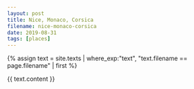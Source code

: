 ```yaml
---
layout: post
title: Nice, Monaco, Corsica
filename: nice-monaco-corsica
date: 2019-08-31
tags: [places]
---
```


{% assign text = site.texts
    | where_exp:"text", "text.filename == page.filename" 
    | first %}

{{ text.content }}
